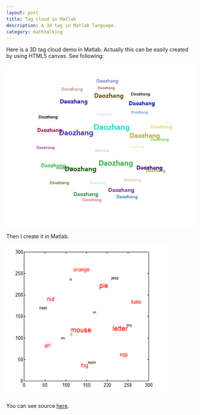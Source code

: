 ```yaml
---
layout: post
title: Tag cloud in Matlab
description: A 3d tag in Matlab language.
category: mathtalking
---
```


Here is a 3D tag cloud demo in Matlab. Actually this can be easily created by using HTML5 canvas. See following:

<img src="/images/tagcloudinhtml5.jpg"></img>

Then I create it in Matlab.

<img src="/images/tagcloudinmatlab.png"></img>

You can see source [here](https://github.com/Qwh/3DTagCloud).

